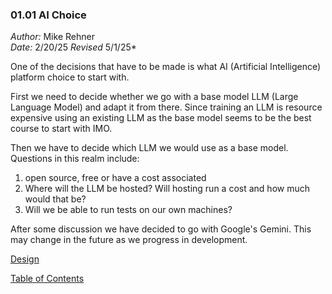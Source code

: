 ### 01.01 AI Choice ###

*Author:* Mike Rehner \
*Date:* 2/20/25
*Revised* 5/1/25*

One of the decisions that have to be made is what AI (Artificial Intelligence) 
platform choice to start with. 

First we need to decide whether we go with a base model LLM (Large Language Model) 
and adapt it from there. 
Since training an LLM is resource expensive using an existing LLM as the base 
model seems to be the best course to start with IMO.

Then we have to decide which LLM we would use as a base model. Questions in 
this realm include:

1. open source, free or have a cost associated
2. Where will the LLM be hosted?  Will hosting run a cost and how much would 
   that be?
3. Will we be able to run tests on our own machines?

After some discussion we have decided to go with Google's Gemini. This may 
change in the future as we progress in development. 

[Design](01Design.md)

[Table of Contents](../TOC.md)

